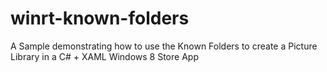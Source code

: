 winrt-known-folders
===================

A Sample demonstrating how to use the Known Folders to create a Picture Library in a C# + XAML Windows 8 Store App